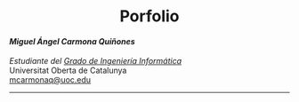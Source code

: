 <h1 align="center">Porfolio</h1> 

#### *Miguel Ángel Carmona Quiñones*

*Estudiante del [Grado de Ingeniería Informática](http://cv.uoc.edu/estudiant/mes-uoc/es/universitat/plans/GR55/index.html "Grado de Ingeniería Informática")*<br/>
Universitat Oberta de Catalunya<br/>
mcarmonaq@uoc.edu 

***  

